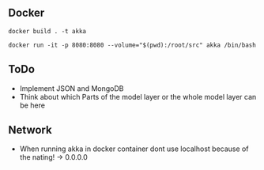 ## Docker

```
docker build . -t akka

docker run -it -p 8080:8080 --volume="$(pwd):/root/src" akka /bin/bash
```


## ToDo

* Implement JSON and MongoDB
* Think about which Parts of the model layer or the whole model layer can be here


## Network

* When running akka in docker container dont use localhost because of the nating! -> 0.0.0.0
